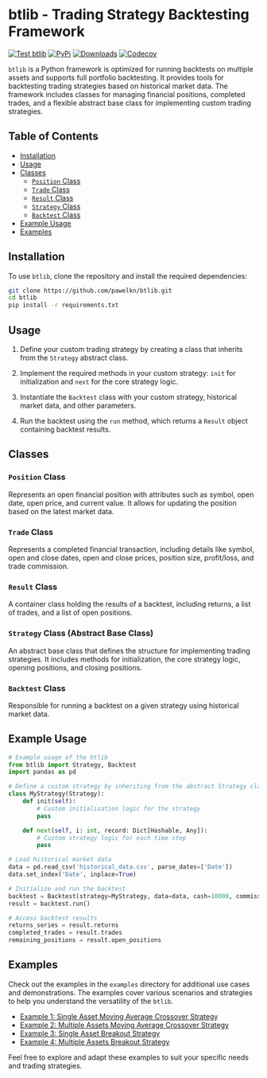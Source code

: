 # btlib -   Trading Strategy Backtesting Framework

[![Test btlib](https://github.com/pawelkn/btlib/actions/workflows/test-btlib.yml/badge.svg)](https://github.com/pawelkn/btlib/actions/workflows/test-btlib.yml) [![PyPi](https://img.shields.io/pypi/v/btlib.svg)](https://pypi.python.org/pypi/btlib/) [![Downloads](https://img.shields.io/pypi/dm/btlib)](https://pypi.python.org/pypi/btlib/) [![Codecov](https://codecov.io/gh/pawelkn/btlib/branch/master/graph/badge.svg)](https://codecov.io/gh/pawelkn/btlib/)

`btlib` is a Python framework is optimized for running backtests on multiple assets and supports full portfolio backtesting. It provides tools for backtesting trading strategies based on historical market data. The framework includes classes for managing financial positions, completed trades, and a flexible abstract base class for implementing custom trading strategies.

## Table of Contents
- [Installation](#installation)
- [Usage](#usage)
- [Classes](#classes)
  - [`Position` Class](#position-class)
  - [`Trade` Class](#trade-class)
  - [`Result` Class](#result-class)
  - [`Strategy` Class](#strategy-class)
  - [`Backtest` Class](#backtest-class)
- [Example Usage](#example-usage)
- [Examples](#examples)

## Installation

To use `btlib`, clone the repository and install the required dependencies:

```bash
git clone https://github.com/pawelkn/btlib.git
cd btlib
pip install -r requirements.txt
```

## Usage

1. Define your custom trading strategy by creating a class that inherits from the `Strategy` abstract class.

2. Implement the required methods in your custom strategy: `init` for initialization and `next` for the core strategy logic.

3. Instantiate the `Backtest` class with your custom strategy, historical market data, and other parameters.

4. Run the backtest using the `run` method, which returns a `Result` object containing backtest results.

## Classes

### `Position` Class

Represents an open financial position with attributes such as symbol, open date, open price, and current value. It allows for updating the position based on the latest market data.

### `Trade` Class

Represents a completed financial transaction, including details like symbol, open and close dates, open and close prices, position size, profit/loss, and trade commission.

### `Result` Class

A container class holding the results of a backtest, including returns, a list of trades, and a list of open positions.

### `Strategy` Class (Abstract Base Class)

An abstract base class that defines the structure for implementing trading strategies. It includes methods for initialization, the core strategy logic, opening positions, and closing positions.

### `Backtest` Class

Responsible for running a backtest on a given strategy using historical market data.

## Example Usage

```python
# Example usage of the btlib
from btlib import Strategy, Backtest
import pandas as pd

# Define a custom strategy by inheriting from the abstract Strategy class
class MyStrategy(Strategy):
    def init(self):
        # Custom initialization logic for the strategy
        pass

    def next(self, i: int, record: Dict[Hashable, Any]):
        # Custom strategy logic for each time step
        pass

# Load historical market data
data = pd.read_csv('historical_data.csv', parse_dates=['Date'])
data.set_index('Date', inplace=True)

# Initialize and run the backtest
backtest = Backtest(strategy=MyStrategy, data=data, cash=10000, commission=0.01)
result = backtest.run()

# Access backtest results
returns_series = result.returns
completed_trades = result.trades
remaining_positions = result.open_positions
```

## Examples

Check out the examples in the `examples` directory for additional use cases and demonstrations. The examples cover various scenarios and strategies to help you understand the versatility of the `btlib`.

- [Example 1: Single Asset Moving Average Crossover Strategy](examples/single-asset-ma-crossover.ipynb)
- [Example 2: Multiple Assets Moving Average Crossover Strategy](examples/multiple-assets-ma-crossover.ipynb)
- [Example 3: Single Asset Breakout Strategy](examples/single-asset-brakeout.ipynb)
- [Example 4: Multiple Assets Breakout Strategy](examples/multiple-assets-brakeout.ipynb)

Feel free to explore and adapt these examples to suit your specific needs and trading strategies.

